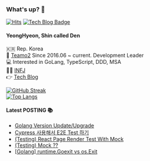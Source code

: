 ### What's up? 👊 
[![Hits](https://hits.seeyoufarm.com/api/count/incr/badge.svg?url=https%3A%2F%2Fgithub.com%2FshinYeongHyeon&count_bg=%2379C83D&title_bg=%23555555&icon=smugmug.svg&icon_color=%23E7E7E7&title=hits&edge_flat=false)](https://hits.seeyoufarm.com) 
[![Tech Blog Badge](https://img.shields.io/badge/dev-blog-lightgrey)](https://den-shin.tistory.com)

#### YeongHyeon, Shin called Den  
🇰🇷 Rep. Korea  
💼 [Teamo2](http://teamo2.kr) Since 2016.06 ~ current. Development Leader  
💻 Interested in GoLang, TypeScript, DDD, MSA  
:raising_hand_man: [INFJ](https://www.16personalities.com/ko/%EC%84%B1%EA%B2%A9%EC%9C%A0%ED%98%95-infj)  
👉 [Tech Blog](https://den-shin.tistory.com)  

[![GitHub Streak](http://github-readme-streak-stats.herokuapp.com?user=shinYeongHyeon&theme=onedark)](https://git.io/streak-stats)   
[![Top Langs](https://github-readme-stats.vercel.app/api/top-langs/?username=shinYeongHyeon&hide=html,css&layout=compact&langs_count=10&exclude_repo=shinYeongHyeon.github.io&theme=onedark)](https://github.com/anuraghazra/github-readme-stats)

#### Latest POSTING 📚
<!-- BLOG-POST-LIST:START -->
- [Golang Version Update/Upgrade](https://den-shin.tistory.com/71)
- [Cypress 사용해서 E2E Test 하기](https://den-shin.tistory.com/70)
- [&lpar;Testing&rpar; React Page Render Test With Mock](https://den-shin.tistory.com/69)
- [&lpar;Testing&rpar; Mock ??](https://den-shin.tistory.com/68)
- [[Golang] runtime.Goexit vs os.Exit](https://den-shin.tistory.com/67)
<!-- BLOG-POST-LIST:END -->
